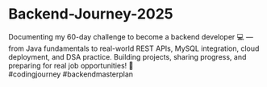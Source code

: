 # Backend-Journey-2025
Documenting my 60-day challenge to become a backend developer 💻 — from Java fundamentals to real-world REST APIs, MySQL integration, cloud deployment, and DSA practice. Building projects, sharing progress, and preparing for real job opportunities! 🚀
</br>
#codingjourney #backendmasterplan